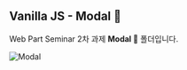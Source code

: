 ## Vanilla JS - Modal 🔳

Web Part Seminar 2차 과제 <b>Modal 🔳</b> 폴더입니다.

![Modal](https://img1.daumcdn.net/thumb/R1280x0/?scode=mtistory2&fname=https%3A%2F%2Fblog.kakaocdn.net%2Fdn%2FbwAL9F%2FbtqQE80OpkB%2Fy9rkUNseKCYKm22rp9ab2k%2Fimg.png)
